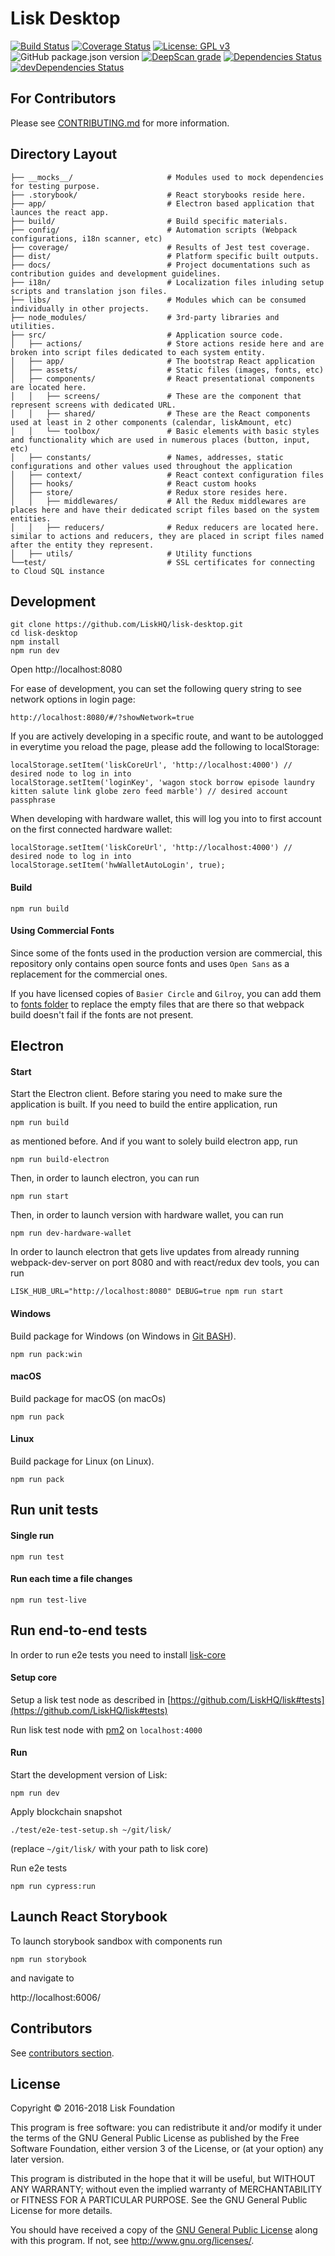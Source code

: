 # Lisk Desktop

[![Build Status](https://jenkins.lisk.io/buildStatus/icon?job=lisk-desktop/development)](https://jenkins.lisk.io/job/lisk-desktop/job/development)
[![Coverage Status](https://coveralls.io/repos/github/LiskHQ/lisk-desktop/badge.svg?branch=development)](https://coveralls.io/github/LiskHQ/lisk-desktop?branch=development)
[![License: GPL v3](https://img.shields.io/badge/License-GPL%20v3-blue.svg)](http://www.gnu.org/licenses/gpl-3.0)
![GitHub package.json version](https://img.shields.io/github/package-json/v/LiskHQ/lisk-desktop)
[![DeepScan grade](https://deepscan.io/api/teams/6759/projects/8871/branches/113511/badge/grade.svg)](https://deepscan.io/dashboard#view=project&tid=6759&pid=8871&bid=113511)
[![Dependencies Status](https://david-dm.org/liskHQ/lisk-desktop/status.svg)](https://david-dm.org/liskHQ/lisk-desktop)
[![devDependencies Status](https://david-dm.org/liskHQ/lisk-desktop/dev-status.svg)](https://david-dm.org/liskHQ/lisk-desktop?type=dev)

## For Contributors
Please see [CONTRIBUTING.md](/CONTRIBUTING.md) for more information.

## Directory Layout

```
├── __mocks__/                     # Modules used to mock dependencies for testing purpose.
├── .storybook/                    # React storybooks reside here.
├── app/                           # Electron based application that launces the react app.
├── build/                         # Build specific materials.
├── config/                        # Automation scripts (Webpack configurations, i18n scanner, etc)
├── coverage/                      # Results of Jest test coverage.
├── dist/                          # Platform specific built outputs.
├── docs/                          # Project documentations such as contribution guides and development guidelines.
├── i18n/                          # Localization files inluding setup scripts and translation json files.
├── libs/                          # Modules which can be consumed individually in other projects.
├── node_modules/                  # 3rd-party libraries and utilities.
├── src/                           # Application source code.
│   ├── actions/                   # Store actions reside here and are broken into script files dedicated to each system entity.
│   ├── app/                       # The bootstrap React application
│   ├── assets/                    # Static files (images, fonts, etc)
│   ├── components/                # React presentational components are located here.
│   │   ├── screens/               # These are the component that represent screens with dedicated URL.
│   │   ├── shared/                # These are the React components used at least in 2 other components (calendar, liskAmount, etc)
│   │   └── toolbox/               # Basic elements with basic styles and functionality which are used in numerous places (button, input, etc)
│   ├── constants/                 # Names, addresses, static configurations and other values used throughout the application
│   ├── context/                   # React context configuration files
│   ├── hooks/                     # React custom hooks
│   ├── store/                     # Redux store resides here.
│   │   ├── middlewares/           # All the Redux middlewares are places here and have their dedicated script files based on the system entities.
│   │   ├── reducers/              # Redux reducers are located here. similar to actions and reducers, they are placed in script files named after the entity they represent.
│   ├── utils/                     # Utility functions
└──test/                           # SSL certificates for connecting to Cloud SQL instance
```

## Development

```
git clone https://github.com/LiskHQ/lisk-desktop.git
cd lisk-desktop
npm install
npm run dev
```

Open http://localhost:8080

For ease of development, you can set the following query string to see network options in login page:
```
http://localhost:8080/#/?showNetwork=true
```

If you are actively developing in a specific route, and want to be autologged in everytime you reload the page, please add the following to localStorage:

```
localStorage.setItem('liskCoreUrl', 'http://localhost:4000') // desired node to log in into
localStorage.setItem('loginKey', 'wagon stock borrow episode laundry kitten salute link globe zero feed marble') // desired account passphrase
```

When developing with hardware wallet, this will log you into to first account on the first connected hardware wallet:
```
localStorage.setItem('liskCoreUrl', 'http://localhost:4000') // desired node to log in into
localStorage.setItem('hwWalletAutoLogin', true);
```

#### Build

```
npm run build
```

#### Using Commercial Fonts
Since some of the fonts used in the production version are commercial, this repository only contains open source fonts and uses `Open Sans` as a replacement for the commercial ones.

If you have licensed copies of `Basier Circle` and `Gilroy`, you can add them to [fonts folder](./src/assets/fonts) to replace the empty files that are there so that webpack build doesn't fail if the fonts are not present.

## Electron

#### Start


Start the Electron client. Before staring you need to make sure the application is built. If you need to build the entire application, run

```
npm run build
```

as mentioned before. And if you want to solely build electron app, run

```
npm run build-electron
```

Then, in order to launch electron, you can run

```
npm run start
```

Then, in order to launch version with hardware wallet, you can run

```
npm run dev-hardware-wallet
```

In order to launch electron that gets live updates from already running webpack-dev-server on port 8080 and with react/redux dev tools, you can run

```
LISK_HUB_URL="http://localhost:8080" DEBUG=true npm run start
```

#### Windows

Build package for Windows (on Windows in [Git BASH](https://git-for-windows.github.io/)).

```
npm run pack:win
```

#### macOS

Build package for macOS (on macOs)

```
npm run pack 
```

#### Linux

Build package for Linux (on Linux).

```
npm run pack 
```

## Run unit tests

#### Single run
```
npm run test
```

#### Run each time a file changes
```
npm run test-live
```

## Run end-to-end tests
In order to run e2e tests you need to install [lisk-core](https://github.com/LiskHQ/lisk)

#### Setup core

Setup a lisk test node as described in [https://github.com/LiskHQ/lisk#tests](https://github.com/LiskHQ/lisk#tests)

Run lisk test node with [pm2](http://pm2.keymetrics.io/)  on `localhost:4000`

#### Run

Start the development version of Lisk:
```
npm run dev
```
Apply blockchain snapshot
 
```
./test/e2e-test-setup.sh ~/git/lisk/
```

(replace `~/git/lisk/` with your path to lisk core)

Run e2e tests
```
npm run cypress:run
```

## Launch React Storybook

To launch storybook sandbox with components run
```
npm run storybook
```
and navigate to

http://localhost:6006/



## Contributors
See [contributors section](https://github.com/LiskHQ/lisk-desktop/graphs/contributors).

## License

Copyright © 2016-2018 Lisk Foundation

This program is free software: you can redistribute it and/or modify it under the terms of the GNU General Public License as published by the Free Software Foundation, either version 3 of the License, or (at your option) any later version.

This program is distributed in the hope that it will be useful, but WITHOUT ANY WARRANTY; without even the implied warranty of MERCHANTABILITY or FITNESS FOR A PARTICULAR PURPOSE. See the GNU General Public License for more details.

You should have received a copy of the [GNU General Public License](https://github.com/LiskHQ/lisk-desktop/tree/master/LICENSE) along with this program.  If not, see <http://www.gnu.org/licenses/>.

